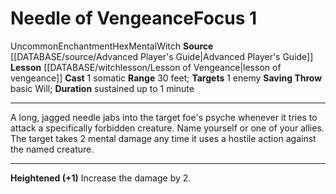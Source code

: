 ﻿---
actions: '[one-action]'
area: null
bloodline: null
component:
- Somatic
cost: null
deity: null
domain: null
duration: sustained up to 1 minute
element: null
heighten: '+1'
heighten_level: 1, 2, 3, 4, 5, 6, 7, 8, 9, 10
id: '801'
lesson: '[[DATABASE/witchlesson/Lesson of Vengeance|Lesson of Vengeance]]'
level: '1'
mystery: null
name: Needle of Vengeance
patron_theme: null
range: 30 feet
rarity: Uncommon
requirement: null
rus_type_level: null
saving_throw: basicWill
school: Enchantment
source: '[[DATABASE/source/Advanced Player''s Guide|Advanced Player''s Guide]]'
target: 1 enemy
tradition: null
trait:
- '[[DATABASE/trait/Enchantment|Enchantment]]'
- '[[DATABASE/trait/Hex|Hex]]'
- '[[DATABASE/trait/Mental|Mental]]'
- '[[DATABASE/trait/Uncommon|Uncommon]]'
- '[[DATABASE/trait/Witch|Witch]]'
trigger: null
type: Focus

---
# Needle of Vengeance<span class="item-type">Focus 1</span>

<span class="trait-uncommon item-trait">Uncommon</span><span class="item-trait">Enchantment</span><span class="item-trait">Hex</span><span class="item-trait">Mental</span><span class="item-trait">Witch</span>
**Source** [[DATABASE/source/Advanced Player's Guide|Advanced Player's Guide]] 
**Lesson** [[DATABASE/witchlesson/Lesson of Vengeance|lesson of vengeance]]
**Cast** <span class="action-icon">1</span> somatic
**Range** 30 feet; **Targets** 1 enemy
**Saving Throw** basic Will; **Duration** sustained up to 1 minute

---
A long, jagged needle jabs into the target foe's psyche whenever it tries to attack a specifically forbidden creature. Name yourself or one of your allies. The target takes 2 mental damage any time it uses a hostile action against the named creature.

---
**Heightened (+1)** Increase the damage by 2.